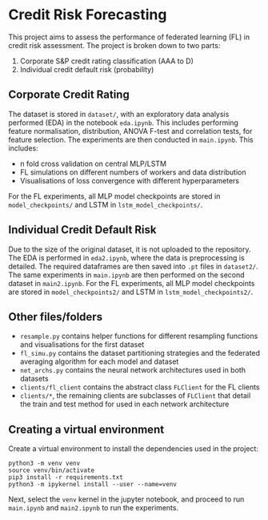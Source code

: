 # Credit Risk Forecasting

This project aims to assess the performance of federated learning (FL) in credit risk assessment. The project is broken down to two parts:
1. Corporate S&P credit rating classification (AAA to D)
2. Individual credit default risk (probability)

## Corporate Credit Rating

The dataset is stored in `dataset/`, with an exploratory data analysis performed (EDA) in the notebook `eda.ipynb`. This includes performing feature normalisation, distribution, ANOVA F-test and correlation tests, for feature selection. The experiments are then conducted in `main.ipynb`. This includes:
- n fold cross validation on central MLP/LSTM
- FL simulations on different numbers of workers and data distribution
- Visualisations of loss convergence with different hyperparameters

For the FL experiments, all MLP model checkpoints are stored in `model_checkpoints/` and LSTM in `lstm_model_checkpoints/`.

## Individual Credit Default Risk

Due to the size of the original dataset, it is not uploaded to the repository. The EDA is performed in `eda2.ipynb`, where the data is preprocessing is detailed. The required dataframes are then saved into `.pt` files in `dataset2/`. The same experiments in `main.ipynb` are then performed on the second dataset in `main2.ipynb`. For the FL experiments, all MLP model checkpoints are stored in `model_checkpoints2/` and LSTM in `lstm_model_checkpoints2/`.

## Other files/folders
- `resample.py` contains helper functions for different resampling functions and visualisations for the first dataset
- `fl_simu.py` contains the dataset partitioning strategies and the federated averaging algorithm for each model and dataset
- `net_archs.py` contains the neural network architectures used in both datasets
- `clients/fl_client` contains the abstract class `FLClient` for the FL clients
- `clients/*`, the remaining clients are subclasses of `FLClient` that detail the train and test method for used in each network architecture

## Creating a virtual environment
Create a virtual environment to install the dependencies used in the project:
```
python3 -m venv venv
source venv/bin/activate
pip3 install -r requirements.txt
python3 -m ipykernel install --user --name=venv
```

Next, select the `venv` kernel in the jupyter notebook, and proceed to run `main.ipynb` and `main2.ipynb` to run the experiments.
